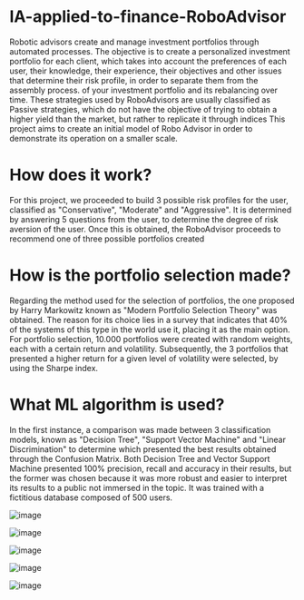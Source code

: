 # IA-applied-to-finance-RoboAdvisor

Robotic advisors create and manage investment portfolios through automated processes. The objective is to create a personalized investment portfolio for each client, which takes into account the preferences of each user, their knowledge, their experience, their objectives and other issues that determine their risk profile, in order to separate them from the assembly process. of your investment portfolio and its rebalancing over time. These strategies used by RoboAdvisors are usually classified as Passive strategies, which do not have the objective of trying to obtain a higher yield than the market, but rather to replicate it through indices
This project aims to create an initial model of Robo Advisor in order to demonstrate its operation on a smaller scale.


# How does it work?
For this project, we proceeded to build 3 possible risk profiles for the user, classified as "Conservative", "Moderate" and "Aggressive". It is determined by answering 5 questions from the user, to determine the degree of risk aversion of the user. Once this is obtained, the RoboAdvisor proceeds to recommend one of three possible portfolios created

# How is the portfolio selection made?
Regarding the method used for the selection of portfolios, the one proposed by Harry Markowitz known as "Modern Portfolio Selection Theory" was obtained. The reason for its choice lies in a survey that indicates that 40% of the systems of this type in the world use it, placing it as the main option.
For portfolio selection, 10.000 portfolios were created with random weights, each with a certain return and volatility. Subsequently, the 3 portfolios that presented a higher return for a given level of volatility were selected, by using the Sharpe index.

# What ML algorithm is used?
In the first instance, a comparison was made between 3 classification models, known as "Decision Tree", "Support Vector Machine" and "Linear Discrimination" to determine which presented the best results obtained through the Confusion Matrix. Both Decision Tree and Vector Support Machine presented 100% precision, recall and accuracy in their results, but the former was chosen because it was more robust and easier to interpret its results to a public not immersed in the topic.
It was trained with a fictitious database composed of 500 users.

![image](https://user-images.githubusercontent.com/65466700/165305928-3d24ea82-ca96-4fa9-9ba0-8f2af3b92cd1.png)

![image](https://user-images.githubusercontent.com/65466700/165306192-a5cfa8b9-2874-4a09-817e-fc38deba8ef1.png)

![image](https://user-images.githubusercontent.com/65466700/165306245-01e0813a-733f-489c-9cc9-9b34e2530a5e.png)

![image](https://user-images.githubusercontent.com/65466700/165306267-f8d17bb5-0d86-4aeb-af76-075c013effa7.png)

![image](https://user-images.githubusercontent.com/65466700/165306289-be095c19-2fa9-4c17-85e5-1bab751cb922.png)
